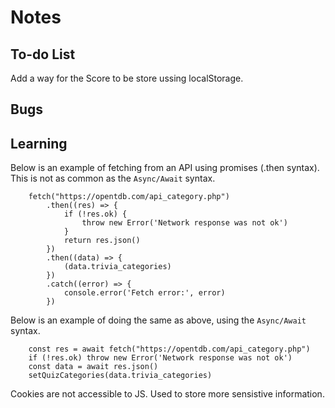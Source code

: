 # Notes

## To-do List

Add a way for the Score to be store ussing localStorage.

## Bugs

## Learning

Below is an example of fetching from an API using promises (.then syntax). This is not as common as the `Async/Await` syntax.

```
    fetch("https://opentdb.com/api_category.php")
        .then((res) => {
            if (!res.ok) {
                throw new Error('Network response was not ok')
            }
            return res.json()
        })
        .then((data) => {
            (data.trivia_categories)
        })
        .catch((error) => {
            console.error('Fetch error:', error)
        })
```

Below is an example of doing the same as above, using the `Async/Await` syntax.

```
    const res = await fetch("https://opentdb.com/api_category.php")
    if (!res.ok) throw new Error('Network response was not ok')
    const data = await res.json()
    setQuizCategories(data.trivia_categories)

```

Cookies are not accessible to JS. Used to store more sensistive information.

